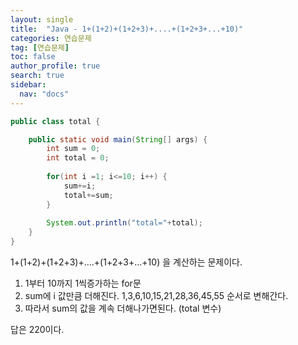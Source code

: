```yaml
---
layout: single
title:  "Java - 1+(1+2)+(1+2+3)+....+(1+2+3+...+10)"
categories: 연습문제
tag: [연습문제]
toc: false
author_profile: true
search: true
sidebar:
  nav: "docs"
---
```



```java
public class total {

	public static void main(String[] args) {
		int sum = 0;
		int total = 0;
		
		for(int i =1; i<=10; i++) {
			sum+=i;
			total+=sum;
		}
	
		System.out.println("total="+total);
	}
}
```
1+(1+2)+(1+2+3)+....+(1+2+3+...+10) 을 계산하는 문제이다.

1. 1부터 10까지 1씩증가하는 for문
2. sum에  i 값만큼 더해진다. 1,3,6,10,15,21,28,36,45,55 순서로 변해간다.
3. 따라서 sum의 값을 계속 더해나가면된다. (total 변수)


답은 220이다.
